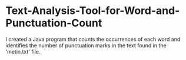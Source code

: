 # Text-Analysis-Tool-for-Word-and-Punctuation-Count
 I created a Java program that counts the occurrences of each word and identifies the number of punctuation marks in the text found in the 'metin.txt' file.
